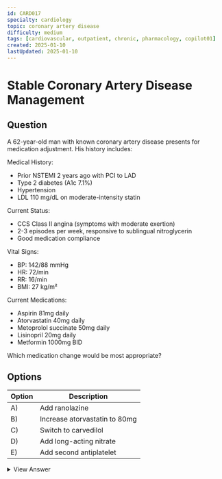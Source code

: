 ```yaml
---
id: CARD017
specialty: cardiology
topic: coronary artery disease
difficulty: medium
tags: [cardiovascular, outpatient, chronic, pharmacology, copilot01]
created: 2025-01-10
lastUpdated: 2025-01-10
---
```


# Stable Coronary Artery Disease Management

## Question
A 62-year-old man with known coronary artery disease presents for medication adjustment. His history includes:

Medical History:
- Prior NSTEMI 2 years ago with PCI to LAD
- Type 2 diabetes (A1c 7.1%)
- Hypertension
- LDL 110 mg/dL on moderate-intensity statin

Current Status:
- CCS Class II angina (symptoms with moderate exertion)
- 2-3 episodes per week, responsive to sublingual nitroglycerin
- Good medication compliance

Vital Signs:
- BP: 142/88 mmHg
- HR: 72/min
- RR: 16/min
- BMI: 27 kg/m²

Current Medications:
- Aspirin 81mg daily
- Atorvastatin 40mg daily
- Metoprolol succinate 50mg daily
- Lisinopril 20mg daily
- Metformin 1000mg BID

Which medication change would be most appropriate?

## Options
| Option | Description |
|--------|-------------|
| A)     | Add ranolazine |
| B)     | Increase atorvastatin to 80mg |
| C)     | Switch to carvedilol |
| D)     | Add long-acting nitrate |
| E)     | Add second antiplatelet |

<details>
<summary>View Answer</summary>

## Correct Answer
B

## Explanation
This case demonstrates key concepts in stable CAD management:

1. Why Increase Statin is Optimal:
   - LDL above secondary prevention goal (<70 mg/dL)
   - High-risk patient (diabetes + prior MI)
   - Room for dose escalation
   - Guidelines strongly recommend maximizing statin

2. Why Other Options Are Less Appropriate:
   - A) Ranolazine: Reserved for refractory symptoms
   - C) No clear advantage of carvedilol over metoprolol
   - D) Long-acting nitrates not first-line for occasional angina
   - E) DAPT typically not extended beyond 1 year post-PCI

3. Additional Considerations:
   - BP needs better control
   - Diabetes well-controlled
   - Appropriate use of evidence-based medications
   - Regular exercise should be encouraged

4. Secondary Prevention Goals:
   - LDL <70 mg/dL
   - BP <130/80 mmHg
   - A1c <7%
   - Regular exercise
   - Smoking cessation (if applicable)

## References
- ACC/AHA Guidelines for Stable CAD 2022
- ESC Guidelines on Chronic Coronary Syndromes 2023
- JACC: Secondary Prevention of ASCVD 2022
</details>
